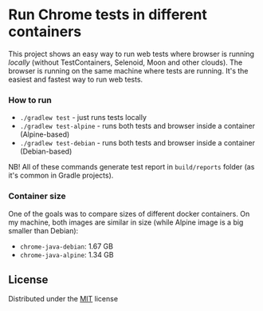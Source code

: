 # Run Chrome tests in different containers 

This project shows an easy way to run web tests where browser is running _locally_ (without TestContainers, Selenoid, Moon and other clouds).
The browser is running on the same machine where tests are running. 
It's the easiest and fastest way to run web tests.

### How to run

* `./gradlew test`  - just runs tests locally
* `./gradlew test-alpine` - runs both tests and browser inside a container (Alpine-based)
* `./gradlew test-debian` - runs both tests and browser inside a container (Debian-based)

NB! All of these commands generate test report in `build/reports` folder (as it's common in Gradle projects).

### Container size

One of the goals was to compare sizes of different docker containers.
On my machine, both images are similar in size (while Alpine image is a big smaller than Debian):

* `chrome-java-debian`: 1.67 GB
* `chrome-java-alpine`: 1.34 GB

## License

Distributed under the [MIT](http://choosealicense.com/licenses/mit/) license
